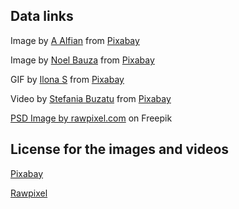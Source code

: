 ## Data links

Image by <a href="https://pixabay.com/users/ebengg-40317601/?utm_source=link-attribution&utm_medium=referral&utm_campaign=image&utm_content=8368960">A Alfian</a> from <a href="https://pixabay.com//?utm_source=link-attribution&utm_medium=referral&utm_campaign=image&utm_content=8368960">Pixabay</a>

Image by <a href="https://pixabay.com/users/noel_bauza-2019050/?utm_source=link-attribution&utm_medium=referral&utm_campaign=image&utm_content=1197753">Noel Bauza</a> from <a href="https://pixabay.com//?utm_source=link-attribution&utm_medium=referral&utm_campaign=image&utm_content=1197753">Pixabay</a>

GIF by <a href="https://pixabay.com/users/winterflower-17292963/?utm_source=link-attribution&utm_medium=referral&utm_campaign=animation&utm_content=10450">Ilona S</a> from <a href="https://pixabay.com//?utm_source=link-attribution&utm_medium=referral&utm_campaign=animation&utm_content=10450">Pixabay</a>

Video by <a href="https://pixabay.com/users/stefwithanf-795875/?utm_source=link-attribution&utm_medium=referral&utm_campaign=video&utm_content=183136">Stefania Buzatu</a> from <a href="https://pixabay.com//?utm_source=link-attribution&utm_medium=referral&utm_campaign=video&utm_content=183136">Pixabay</a>

<a href="https://www.freepik.com/free-psd/macaw-tropical-illustration_3763816.htm#query=public%20domain&position=1&from_view=keyword&track=ais&uuid=f515fe9f-4eae-43ce-a270-5bbb1538f13d">PSD Image by rawpixel.com</a> on Freepik

## License for the images and videos

[Pixabay](https://github.com/Gabriel-Fontenelle/FileJacket/blob/master/tests/data/LICENSE_PIXABAY.md)

[Rawpixel](https://github.com/Gabriel-Fontenelle/FileJacket/blob/master/tests/data/LICENSE_RAWPIXEL.md)
